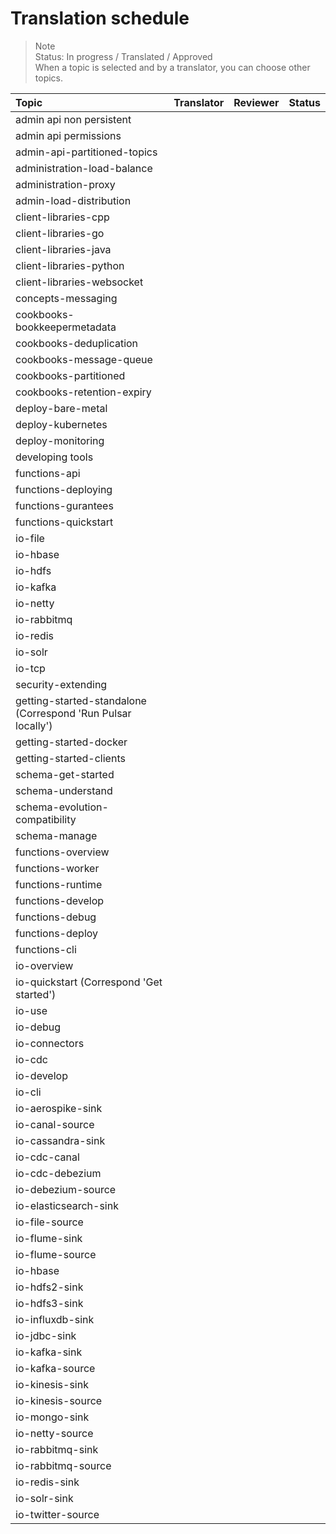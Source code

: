 # Translation schedule

> Note  
> Status: In progress / Translated / Approved    
> When a topic is selected and  by a translator, you can choose other topics.

Topic | Translator | Reviewer | Status 
:-----|:-----------|:---------|:------
admin api non persistent |  |  | 
admin api permissions |  |  | 
admin-api-partitioned-topics |  |  |  
administration-load-balance |  | | 
administration-proxy |  |  | 
admin-load-distribution |  | | 
client-libraries-cpp |  | | 
client-libraries-go |  | | 
client-libraries-java |  | | 
client-libraries-python |   | | 
client-libraries-websocket |    | | 
concepts-messaging |  | | 
cookbooks-bookkeepermetadata |  | | 
cookbooks-deduplication |  | | 
cookbooks-message-queue |   |  | 
cookbooks-partitioned |  |  |  
cookbooks-retention-expiry |  | | 
deploy-bare-metal |  | | 
deploy-kubernetes |  | |  
deploy-monitoring |  | | 
developing tools |  | | 
functions-api |  | | 
functions-deploying |  | | 
functions-gurantees |  | | 
functions-quickstart |  | | 
io-file |  | | 
io-hbase |  | | 
io-hdfs |  | | 
io-kafka |  | | 
io-netty |  | | 
io-rabbitmq |  | | 
io-redis |  | | 
io-solr |  | | 
io-tcp |  | | 
security-extending |  | | 
getting-started-standalone (Correspond 'Run Pulsar locally') | | | 
getting-started-docker |  | | 
getting-started-clients |  | | 
schema-get-started |  | | 
schema-understand |  | | 
schema-evolution-compatibility |  | | 
schema-manage |  | | 
functions-overview |  | | 
functions-worker |  | | 
functions-runtime |  | | 
functions-develop |  | | 
functions-debug |  | | 
functions-deploy |  | | 
functions-cli |  | | 
io-overview | | | 
io-quickstart (Correspond 'Get started') | | | 
io-use | | | 
io-debug | | | 
io-connectors |  | | 
io-cdc |  | | 
io-develop | | | 
io-cli | | | 
io-aerospike-sink | | | 
io-canal-source | | | 
io-cassandra-sink | | | 
io-cdc-canal | | | 
io-cdc-debezium | | | 
io-debezium-source | | | 
io-elasticsearch-sink | | | 
io-file-source | | | 
io-flume-sink | | | 
io-flume-source | | | 
io-hbase | | | 
io-hdfs2-sink | | | 
io-hdfs3-sink | | | 
io-influxdb-sink | | | 
io-jdbc-sink | | | 
io-kafka-sink | | | 
io-kafka-source | | | 
io-kinesis-sink | | | 
io-kinesis-source | | | 
io-mongo-sink | | | 
io-netty-source | | | 
io-rabbitmq-sink | | | 
io-rabbitmq-source | | | 
io-redis-sink | | | 
io-solr-sink | | | 
io-twitter-source | | | 
